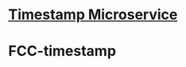 
# [Timestamp Microservice](https://www.freecodecamp.org/learn/apis-and-microservices/apis-and-microservices-projects/timestamp-microservice)
# FCC-timestamp
